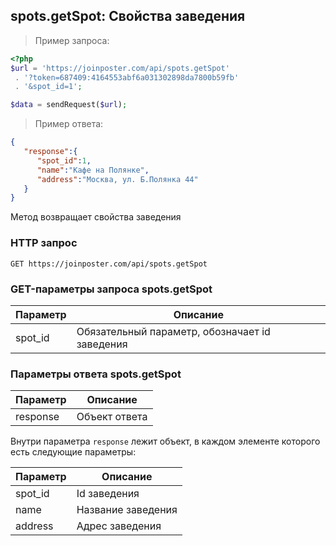 ## spots.getSpot: Свойства заведения

> Пример запроса:

```php
<?php
$url = 'https://joinposter.com/api/spots.getSpot'
 . '?token=687409:4164553abf6a031302898da7800b59fb'
 . '&spot_id=1';

$data = sendRequest($url);
```

> Пример ответа:

```json
{  
   "response":{  
      "spot_id":1,
      "name":"Кафе на Полянке",
      "address":"Москва, ул. Б.Полянка 44"
   }
}
```

Метод возвращает свойства заведения

### HTTP запрос

`GET https://joinposter.com/api/spots.getSpot`

### GET-параметры запроса spots.getSpot

Параметр | Описание
-------- | --------
spot_id | Обязательный параметр, обозначает id заведения

### Параметры ответа spots.getSpot

Параметр | Описание
-------- | --------
response | Объект ответа

Внутри параметра `response` лежит объект, в каждом элементе которого есть следующие параметры:

Параметр | Описание
-------- | --------
spot_id | Id заведения
name | Название заведения
address | Адрес заведения

